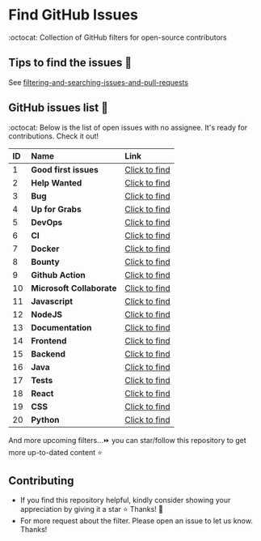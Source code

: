 # Find GitHub Issues

:octocat: Collection of GitHub filters for open-source contributors

## Tips to find the issues 🔖

See [filtering-and-searching-issues-and-pull-requests](https://docs.github.com/en/issues/tracking-your-work-with-issues/filtering-and-searching-issues-and-pull-requests)

## GitHub issues list 🔗

:octocat: Below is the list of open issues with no assignee. It's ready for contributions. Check it out!

| ID  | Name                      | Link                                                                                                                                       |
| :-- | :------------------------ | :----------------------------------------------------------------------------------------------------------------------------------------- |
| 1   | **Good first issues**     | [Click to find](https://github.com/issues?q=is%3Aopen+label%3A%22good+first+issue%22+comments%3A0+no%3Aassignee)                           |
| 2   | **Help Wanted**           | [Click to find](https://github.com/issues?q=is%3Aopen+no%3Aassignee+label%3A%22help+wanted%22+)                                            |
| 3   | **Bug**                   | [Click to find](https://github.com/issues?q=is%3Aopen+no%3Aassignee+label%3Abug+)                                                          |
| 4   | **Up for Grabs**          | [Click to find](https://github.com/issues?q=is%3Aopen+is%3Aissue+no%3Aassignee+label%3Aup-for-grabs)                                       |
| 5   | **DevOps**                | [Click to find](https://github.com/issues?q=is%3Aopen+is%3Aissue+no%3Aassignee+label%3ACI%2FCD%2CCI%2CDevOps%2Carea%2FCI%2CInfrastructure) |
| 6   | **CI**                    | [Click to find](https://github.com/issues?q=is%3Aopen+is%3Aissue+no%3Aassignee+label%3ACI)                                                 |
| 7   | **Docker**                | [Click to find](https://github.com/issues?q=is%3Aopen+is%3Aissue+label%3Adocker+no%3Aassignee)                                             |
| 8   | **Bounty**                | [Click to find](https://github.com/issues?q=is%3Aopen+is%3Aissue+no%3Aassignee+label%3Abounty%2C+Bounty%2C%F0%9F%92%8E+Bounty)             |
| 9   | **Github Action**         | [Click to find](https://github.com/issues?q=is%3Aopen+no%3Aassignee+label%3Agithub_actions)                                                |
| 10  | **Microsoft Collaborate** | [Click to find](https://opensource.microsoft.com/collaborate/)                                                                             |
| 11  | **Javascript**            | [Click to find](https://github.com/issues?q=is%3Aopen+is%3Aissue+no%3Aassignee+label%3Ajavascript+)                                        |
| 12  | **NodeJS**                | [Click to find](https://github.com/issues?q=is%3Aopen+is%3Aissue+no%3Aassignee+label%3ANode.js)                                            |
| 13  | **Documentation**         | [Click to find](https://github.com/issues?q=is%3Aopen+is%3Aissue+no%3Aassignee+label%3Adocumentation)                                      |
| 14  | **Frontend**              | [Click to find](https://github.com/issues?q=+is%3Aissue++is%3Aopen+no%3Aassignee+label%3Afrontend+)                                        |
| 15  | **Backend**               | [Click to find](https://github.com/issues?q=is%3Aissue+is%3Aopen+no%3Aassignee+label%3Abackend)                                            |
| 16  | **Java**                  | [Click to find](https://github.com/issues?q=is%3Aopen+is%3Aissue+no%3Aassignee+label%3AJava)                                               |
| 17  | **Tests**                 | [Click to find](https://github.com/issues?q=is%3Aopen+is%3Aissue+no%3Aassignee+label%3Atests%2Ctest)                                       |
| 18  | **React**                 | [Click to find](https://github.com/issues?q=is%3Aopen+is%3Aissue+no%3Aassignee+label%3Areact)                                              |
| 19  | **CSS**                   | [Click to find](https://github.com/issues?q=is%3Aopen+is%3Aissue+no%3Aassignee+label%3Acss)                                                |
| 20  | **Python**                | [Click to find](https://github.com/issues?q=is%3Aopen+is%3Aissue+no%3Aassignee+label%3Apython)                                             |

And more upcoming filters...⏩ you can star/follow this repository to get more up-to-dated content ⭐

## Contributing

- If you find this repository helpful, kindly consider showing your appreciation by giving it a star ⭐ Thanks! 💖
- For more request about the filter. Please open an issue to let us know. Thanks!
